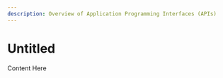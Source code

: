 ```yaml
---
description: Overview of Application Programming Interfaces (APIs)
---
```


# Untitled

Content Here


